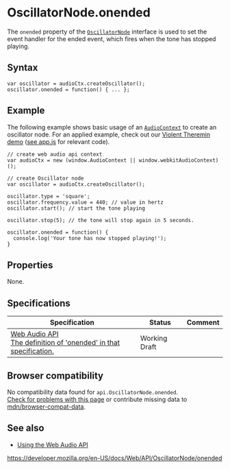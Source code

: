 # OscillatorNode.onended

The `onended` property of the [`OscillatorNode`](../oscillatornode) interface is used to set the event handler for the ended event, which fires when the tone has stopped playing.

## Syntax

    var oscillator = audioCtx.createOscillator();
    oscillator.onended = function() { ... };

## Example

The following example shows basic usage of an [`AudioContext`](../audiocontext) to create an oscillator node. For an applied example, check out our [Violent Theremin demo](https://mdn.github.io/violent-theremin/) ([see app.js](https://github.com/mdn/violent-theremin/blob/gh-pages/scripts/app.js) for relevant code).

    // create web audio api context
    var audioCtx = new (window.AudioContext || window.webkitAudioContext)();

    // create Oscillator node
    var oscillator = audioCtx.createOscillator();

    oscillator.type = 'square';
    oscillator.frequency.value = 440; // value in hertz
    oscillator.start(); // start the tone playing

    oscillator.stop(5); // the tone will stop again in 5 seconds.

    oscillator.onended = function() {
      console.log('Your tone has now stopped playing!');
    }

## Properties

None.

## Specifications

<table><thead><tr class="header"><th>Specification</th><th>Status</th><th>Comment</th></tr></thead><tbody><tr class="odd"><td><a href="https://webaudio.github.io/web-audio-api/#dom-audioscheduledsourcenode-onended">Web Audio API<br />
<span class="small">The definition of 'onended' in that specification.</span></a></td><td><span class="spec-wd">Working Draft</span></td><td></td></tr></tbody></table>

## Browser compatibility

No compatibility data found for `api.OscillatorNode.onended`.  
[Check for problems with this page](#on-github) or contribute missing data to [mdn/browser-compat-data](https://github.com/mdn/browser-compat-data).

## See also

- [Using the Web Audio API](../web_audio_api/using_web_audio_api)

<a href="https://developer.mozilla.org/en-US/docs/Web/API/OscillatorNode/onended" class="_attribution-link">https://developer.mozilla.org/en-US/docs/Web/API/OscillatorNode/onended</a>
